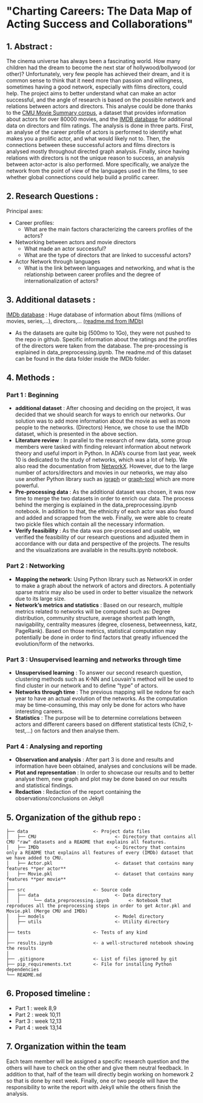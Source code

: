 # "Charting Careers: The Data Map of Acting Success and Collaborations"

## 1. Abstract : 
The cinema universe has always been a fascinating world. How many children had the dream to become the next star of hollywood/bollywood (or other)? Unfortunately, very few people has achieved their dream, and it is common sense to think that it need more than passion and willingness, sometimes having a good network, especially with films directors, could help. The project aims to better understand what can make an actor successful, and the angle of research is based on the possible network and relations between actors and directors. This analyse could be done thanks to the [CMU Movie Summary corpus](http://www.cs.cmu.edu/~ark/personas/), a dataset that provides information about actors for over 80000 movies, and the [IMDB database](https://datasets.imdbws.com) for additional data on directors and film ratings. The analysis is done in three parts. First, an analyse of the career profile of actors is performed to identify what makes you a prolific actor, and what would likely not to. Then, the connections between these successful actors and films directors is analysed mostly throughout directed graph analysis. Finally, since having relations with directors is not the unique reason to success, an analysis between actor-actor is also performed. More specifically, we analyze the network from the point of view of the languages used in the films, to see whether global connections could help build a prolific career.

## 2. Research Questions : 
Principal axes:
* Career profiles:
    * What are the main factors characterizing the careers profiles of the actors?
* Networking between actors and movie directors
    * What made an actor successful?
    * What are the type of directors that are linked to successful actors?
* Actor Network through languages
    * What is the link between languages and networking, and what is the relationship between career profiles and the degree of internationalization of actors?

## 3. Additional datasets : 
[IMDb database](https://datasets.imdbws.com) : Huge database of information about films (millions of movies, series,...), directors,... [(readme.md from IMDb)](https://developer.imdb.com/non-commercial-datasets/)
* As the datasets are quite big (500mo to 1Go), they were not pushed to the repo in github. Specific information about the ratings and the profiles of the directors were taken from the database. The pre-processing is explained in data_preprocessing.ipynb. The readme.md of this dataset can be found in the data folder inside the IMDb folder.

## 4. Methods : 
### Part 1 : Beginning
* **additional dataset** : After choosing and deciding on the project, it was decided that we should search for ways to enrich our networks. Our solution was to add more information about the movie as well as more people to the networks. (Directors) Hence, we chose to use the IMDb dataset, which is presented in the above section.
* **Literature review** : In parallel to the research of new data, some group members were tasked with finding relevant information about network theory and useful import in Python. In ADA’s course from last year, week 10 is dedicated to the study of networks, which was a lot of help. We also read the documentation from [NetworkX](https://networkx.org/). However, due to the large number of actors/directors and movies in our networks, we may also use another Python library such as [igraph](https://igraph.org/) or [graph-tool](https://graph-tool.skewed.de/) which are more powerful.
* **Pre-processing data** : As the additional dataset was chosen, it was now time to merge the two datasets in order to enrich our data. The process behind the merging is explained in the data_preprocessing.ipynb notebook. In addition to that, the ethnicity of each actor was also found and added and scrapped from the web. Finally, we were able to create two pickle files which contain all the necessary information. 
* **Verify feasibility** : As the data was pre-processed and usable, we verified the feasibility of our research questions and adjusted them in accordance with our data and perspective of the projects. The results and the visualizations are available in the results.ipynb notebook.

### Part 2 : Networking
* **Mapping the network**: Using Python library such as NetworkX in order to make a graph about the network of actors and directors. A potentially sparse matrix may also be used in order to better visualize the network due to its large size.
* **Network’s metrics and statistics** : Based on our research, multiple metrics related to networks will be computed such as: Degree distribution, community structure, average shortest path length, navigability, centrality measures (degree, closeness, betweenness, katz, PageRank). Based on those metrics, statistical computation may potentially be done in order to find factors that greatly influenced the evolution/form of the networks.

### Part 3 : Unsupervised learning and networks through time 
* **Unsupervised learning** : To answer our second research question, clustering methods such as K-NN and Louvain's method will be used to find cluster in our network and to define “type” of actors.
* **Networks through time** : The previous mapping will be redone for each year to have an actual evolution of the networks. As the computation may be time-consuming, this may only be done for actors who have interesting careers. 
* **Statistics** : The purpose will be to determine correlations between actors and different careers based on different statistical tests (Chi2, t-test,…) on factors and then analyse them. 

### Part 4 : Analysing and reporting 
* **Observation and analysis** : After part 3 is done and results and information have been obtained, analyses and conclusions will be made. 
* **Plot and representation** : In order to showcase our results and to better analyse them, new graph and plot may be done based on our results and statistical findings. 
* **Redaction** : Redaction of the report containing the observations/conclusions on Jekyll

## 5. Organization of the github repo : 

```
├── data                        <- Project data files
│   ├── CMU                             <- Directory that contains all CMU "raw" datasets and a README that explains all features.
│   ├── IMDb                            <- Directory that contains only a README that explains all features of every (IMDb) dataset that we have added to CMU.
│   ├── Actor.pkl                       <- dataset that contains many features **per actor**
│   ├── Movie.pkl                       <- dataset that contains many features **per movie**
│
├── src                         <- Source code
│   ├── data                            <- Data directory
│   │     └── data_preprocessing.ipynb       <- Notebook that reproduces all the preprocessing steps in order to get Actor.pkl and Movie.pkl (Merge CMU and IMDb)
│   ├── models                          <- Model directory
│   ├── utils                           <- Utility directory
│
├── tests                       <- Tests of any kind
│
├── results.ipynb               <- a well-structured notebook showing the results
│
├── .gitignore                  <- List of files ignored by git
├── pip_requirements.txt        <- File for installing Python dependencies
└── README.md
```

## 6. Proposed timeline : 
* Part 1 : week 8,9
*	Part 2 : week 10,11
*	Part 3 : week 12,13
* Part 4 : week 13,14

## 7. Organization within the team 
Each team member will be assigned a specific research question and the others will have to check on the other and give them neutral feedback. In addition to that, half of the team will directly begin working on homework 2 so that is done by next week. Finally, one or two people will have the responsibility to write the report with Jekyll while the others finish the analysis. 

